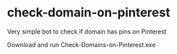# check-domain-on-pinterest
Very simple bot to check if domain has pins on Pinterest

Download and run Check-Domains-on-Pinterest.exe
